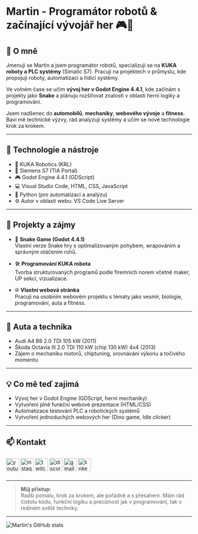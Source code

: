 # Martin - Programátor robotů & začínající vývojář her 🎮🤖

## 👋 O mně
Jmenuji se Martin a jsem programátor robotů, specializuji se na **KUKA roboty a PLC systémy** (Simatic S7). Pracuji na projektech v průmyslu, kde propojuji roboty, automatizaci a řídící systémy.

Ve volném čase se učím **vývoj her v Godot Engine 4.4.1**, kde začínám s projekty jako **Snake** a plánuju rozšiřovat znalosti v oblasti herní logiky a programování.

Jsem nadšenec do **automobilů**, **mechaniky**, **webového vývoje** a **fitness**. Baví mě technické výzvy, rád analyzuji systémy a učím se nové technologie krok za krokem.

---

## 🔧 Technologie a nástroje
- 🤖 KUKA Robotics (KRL)
- 💾 Siemens S7 (TIA Portal)
- 🎮 Godot Engine 4.4.1 (GDScript)
- 💻 Visual Studio Code, HTML, CSS, JavaScript
- 📜 Python (pro automatizaci a analýzu)
- ⚙ Autor v oblasti webu: VS Code Live Server

---

## 🚀 Projekty a zájmy
- 🐍 **Snake Game (Godot 4.4.1)**  
  Vlastní verze Snake hry s optimalizovaným pohybem, wrapováním a správným otáčením rohů.
  
- 🛠 **Programování KUKA robota**  
  Tvorba strukturovaných programů podle firemních norem včetně maker, UP sekcí, vizualizace.

- 🌐 **Vlastní webová stránka**  
  Pracuji na osobním webovém projektu s tématy jako vesmír, biologie, programování, auta a fitness.

---

## 🚗 Auta a technika
- Audi A4 B8 2.0 TDI 105 kW (2011)
- Škoda Octavia III 2.0 TDI 110 kW (chip 130 kW) 4x4 (2013)
- Zájem o mechaniku motorů, chiptuning, srovnávání výkonu a točivého momentu

---

## 💡 Co mě teď zajímá
- Vývoj her v Godot Engine (GDScript, herní mechaniky)
- Vytvoření plně funkční webové prezentace (HTML/CSS)
- Automatizace testování PLC a robotických systémů
- Vytvoření jednoduchých webových her (Dino game, Idle clicker)

---

## 📫 Kontakt

###

<div align="left">
  <img src="https://img.shields.io/static/v1?message=Youtube&logo=youtube&label=&color=FF0000&logoColor=white&labelColor=&style=for-the-badge" height="35" alt="youtube logo"  />
  <img src="https://img.shields.io/static/v1?message=Instagram&logo=instagram&label=&color=E4405F&logoColor=white&labelColor=&style=for-the-badge" height="35" alt="instagram logo"  />
  <img src="https://img.shields.io/static/v1?message=Twitch&logo=twitch&label=&color=9146FF&logoColor=white&labelColor=&style=for-the-badge" height="35" alt="twitch logo"  />
  <img src="https://img.shields.io/static/v1?message=Discord&logo=discord&label=&color=7289DA&logoColor=white&labelColor=&style=for-the-badge" height="35" alt="discord logo"  />
  <img src="https://img.shields.io/static/v1?message=Mail&logo=gmail&label=&color=D14836&logoColor=white&labelColor=&style=for-the-badge" height="35" alt="gmail logo"  />
  <img src="https://img.shields.io/static/v1?message=LinkedIn&logo=linkedin&label=&color=0077B5&logoColor=white&labelColor=&style=for-the-badge" height="35" alt="linkedin logo"  />
</div>

###

---

> **Můj přístup:**  
> Radši pomalu, krok za krokem, ale pořádně a s přesahem. Mám rád čistotu kódu, funkční logiku a preciznost jak v programování, tak v reálném světě techniky.

---

![Martin's GitHub stats](https://github-readme-stats.vercel.app/api?username=PetrasMartin&show_icons=true&theme=tokyonight)
